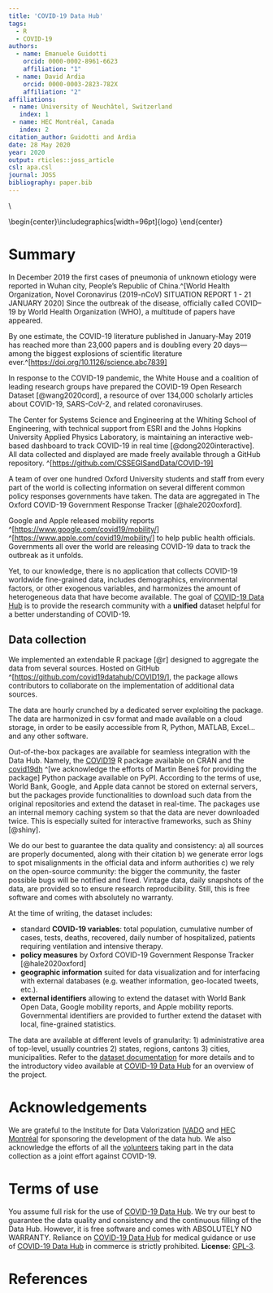 ```yaml
---
title: 'COVID-19 Data Hub'
tags:
  - R
  - COVID-19
authors:
  - name: Emanuele Guidotti
    orcid: 0000-0002-8961-6623
    affiliation: "1"
  - name: David Ardia
    orcid: 0000-0003-2823-782X
    affiliation: "2"
affiliations:
 - name: University of Neuchâtel, Switzerland
   index: 1
 - name: HEC Montréal, Canada
   index: 2
citation_author: Guidotti and Ardia
date: 28 May 2020
year: 2020
output: rticles::joss_article
csl: apa.csl
journal: JOSS
bibliography: paper.bib
---
```


\


\begin{center}\includegraphics[width=96pt]{logo} \end{center}

# Summary

In December 2019 the first cases of pneumonia of unknown etiology were reported in Wuhan city, People’s Republic of China.^[World Health Organization, Novel Coronavirus (2019-nCoV) SITUATION REPORT 1 - 21 JANUARY 2020] Since the outbreak of the disease, officially called COVID–19 by World Health Organization (WHO), a multitude of papers have appeared. 

By one estimate, the COVID-19 literature published in January-May 2019 has reached more than 23,000 papers and is doubling every 20 days—among the biggest explosions of scientific literature ever.^[https://doi.org/10.1126/science.abc7839]

In response to the COVID-19 pandemic, the White House and a coalition of leading research groups have prepared the COVID-19 Open Research Dataset [@wang2020cord], a resource of over 134,000 scholarly articles about COVID-19, SARS-CoV-2, and related coronaviruses.

The Center for Systems Science and Engineering at the Whiting School of Engineering, with technical support from ESRI and the Johns Hopkins University Applied Physics Laboratory, is maintaining an interactive web-based dashboard to track COVID-19 in real time [@dong2020interactive]. All data collected and displayed are made freely available through a GitHub repository. ^[https://github.com/CSSEGISandData/COVID-19]

A team of over one hundred Oxford University students and staff from every part of the world is collecting information on several different common policy responses governments have taken. The data are aggregated in The Oxford COVID-19 Government Response Tracker [@hale2020oxford].

Google and Apple released mobility reports ^[https://www.google.com/covid19/mobility/] ^[https://www.apple.com/covid19/mobility/] to help public health officials. Governments all over the world are releasing COVID-19 data to track the outbreak as it unfolds.

Yet, to our knowledge, there is no application that collects COVID-19 worldwide fine-grained data, includes demographics, environmental factors, or other exogenous variables, and harmonizes the amount of heterogeneous data that have become available. The goal of [COVID-19 Data Hub](https://covid19datahub.io) is to provide the research community with a **unified** dataset helpful for a better understanding of COVID-19.


## Data collection

We implemented an extendable R package [@r] designed to aggregate the data from several sources. Hosted on GitHub ^[https://github.com/covid19datahub/COVID19/], the package allows contributors to collaborate on the implementation of additional data sources.

The data are hourly crunched by a dedicated server exploiting the package. The data are harmonized in csv format and made available on a cloud storage, in order to be easily accessible from R, Python, MATLAB, Excel... and any other software.

Out-of-the-box packages are available for seamless integration with the Data Hub. Namely, the [COVID19](https://cran.r-project.org/package=COVID19)  R package available on CRAN and the [covid19dh](https://pypi.org/project/covid19dh/) ^[we acknowledge the efforts of Martin Beneš for providing the package] Python package available on PyPI. According to the terms of use, World Bank, Google, and Apple data cannot be stored on external servers, but the packages provide functionalities to download such data from the original repositories and extend the dataset in real-time. The packages use an internal memory caching system so that the data are never downloaded twice. This is especially suited for interactive frameworks, such as Shiny [@shiny].

We do our best to guarantee the data quality and consistency: a) all sources are properly documented, along with their citation b) we generate error logs to spot misalignments in the official data and inform authorities c) we rely on the open-source community: the bigger the community, the faster possible bugs will be notified and fixed. Vintage data, daily snapshots of the data, are provided so to ensure research reproducibility. Still, this is free software and comes with absolutely no warranty.

At the time of writing, the dataset includes:

- standard **COVID-19 variables**: total population, cumulative number of cases, tests, deaths, recovered, daily number of hospitalized, 
patients requiring ventilation and intensive therapy.
- **policy measures** by Oxford COVID-19 Government Response Tracker [@hale2020oxford]
- **geographic information** suited for data visualization and for interfacing with external databases (e.g. weather information, geo-located tweets, etc.).
- **external identifiers** allowing to extend the dataset with World Bank Open Data, Google mobility reports, and Apple mobility reports. Governmental identifiers are provided to further extend the dataset with local, fine-grained statistics. 

The data are available at different levels of granularity: 1) administrative area of top-level, usually countries 2) states, regions, cantons 3) cities, municipalities. Refer to the [dataset documentation](https://covid19datahub.io/articles/doc/data.html) for more details and to the introductory video available at [COVID-19 Data Hub](https://covid19datahub.io) for an overview of the project.

# Acknowledgements

We are grateful to the Institute for Data Valorization [IVADO](https://ivado.ca/en/) and [HEC Montréal](https://www.hec.ca/) for sponsoring the development of the data hub. We also acknowledge the efforts of all the [volunteers](https://github.com/covid19datahub/COVID19/graphs/contributors) taking part in the data collection as a joint effort against COVID-19.

# Terms of use

You assume full risk for the use of [COVID-19 Data Hub](https://covid19datahub.io). We try our best to guarantee the data quality and consistency and the continuous filling of the Data Hub. However, it is free software and comes with ABSOLUTELY NO WARRANTY. Reliance on [COVID-19 Data Hub](https://covid19datahub.io) for medical guidance or use of [COVID-19 Data Hub](https://covid19datahub.io) in commerce is strictly prohibited. **License**: [GPL-3](https://www.r-project.org/Licenses/GPL-3).

# References
